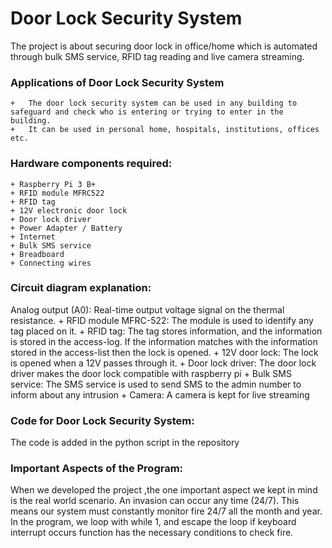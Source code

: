# Door Lock Security System

The project is about securing door lock in office/home which is automated through bulk SMS service, RFID tag reading and  live camera streaming.

### Applications of Door Lock Security System
	+	The door lock security system can be used in any building to safeguard and check who is entering or trying to enter in the building.
	+	It can be used in personal home, hospitals, institutions, offices etc.

### Hardware components required:
	+ Raspberry Pi 3 B+
	+ RFID module MFRC522
	+ RFID tag
	+ 12V electronic door lock
	+ Door lock driver
	+ Power Adapter / Battery
	+ Internet
	+ Bulk SMS service
	+ Breadboard
	+ Connecting wires


### Circuit diagram explanation:
Analog output (A0): Real-time output voltage signal on the thermal resistance.
	+ RFID module MFRC-522: The module is used to identify any tag placed on it.
	+ RFID tag: The tag stores information, and the information is stored in the access-log. If the information matches with the information stored in the access-list then the lock is opened.
	+ 12V door lock: The lock is opened when a 12V passes through it.
	+ Door lock driver: The door lock driver makes the door lock compatible with raspberry pi
	+ Bulk SMS service: The SMS service is used to send SMS to the admin number to inform about any intrusion
	+ Camera: A camera is kept for live streaming

### Code for Door Lock Security System:
The code is added in the python script in the repository

### Important Aspects of the Program:

When we developed the project ,the one important aspect we kept in mind is the real world scenario. An invasion can occur any time (24/7). This means our system must constantly monitor fire 24/7 all the month and year. In the program, we loop with while 1, and escape the loop if keyboard interrupt occurs function has the necessary conditions to check fire.

